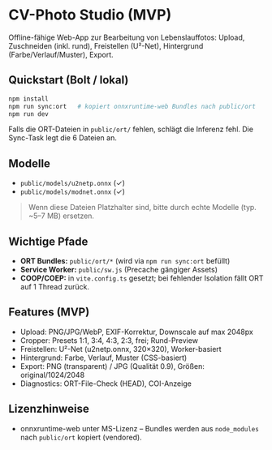 # CV-Photo Studio (MVP)

Offline-fähige Web-App zur Bearbeitung von Lebenslauffotos: Upload, Zuschneiden (inkl. rund), Freistellen (U²-Net), Hintergrund (Farbe/Verlauf/Muster), Export.

## Quickstart (Bolt / lokal)

```bash
npm install
npm run sync:ort   # kopiert onnxruntime-web Bundles nach public/ort
npm run dev
```

Falls die ORT-Dateien in `public/ort/` fehlen, schlägt die Inferenz fehl. Die Sync-Task legt die 6 Dateien an.

## Modelle

- `public/models/u2netp.onnx` (✓)  
- `public/models/modnet.onnx` (✓)

> Wenn diese Dateien Platzhalter sind, bitte durch echte Modelle (typ. ~5–7 MB) ersetzen.

## Wichtige Pfade

- **ORT Bundles:** `public/ort/*` (wird via `npm run sync:ort` befüllt)
- **Service Worker:** `public/sw.js` (Precache gängiger Assets)
- **COOP/COEP:** in `vite.config.ts` gesetzt; bei fehlender Isolation fällt ORT auf 1 Thread zurück.

## Features (MVP)

- Upload: PNG/JPG/WebP, EXIF-Korrektur, Downscale auf max 2048px
- Cropper: Presets 1:1, 3:4, 4:3, 2:3, frei; Rund-Preview
- Freistellen: U²-Net (u2netp.onnx, 320×320), Worker-basiert
- Hintergrund: Farbe, Verlauf, Muster (CSS-basiert)
- Export: PNG (transparent) / JPG (Qualität 0.9), Größen: original/1024/2048
- Diagnostics: ORT-File-Check (HEAD), COI-Anzeige

## Lizenzhinweise

- onnxruntime-web unter MS-Lizenz – Bundles werden aus `node_modules` nach `public/ort` kopiert (vendored).
